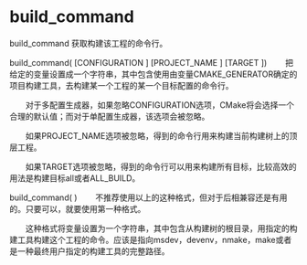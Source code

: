 build_command
===

build_command  获取构建该工程的命令行。

  build_command(<variable>
                [CONFIGURATION <config>]
                [PROJECT_NAME <projname>]
                [TARGET <target>])
　　把给定的变量<variable>设置成一个字符串，其中包含使用由变量CMAKE_GENERATOR确定的项目构建工具，去构建某一个工程的某一个目标配置的命令行。

　　对于多配置生成器，如果忽略CONFIGURATION选项，CMake将会选择一个合理的默认值；而对于单配置生成器，该选项会被忽略。

　　如果PROJECT_NAME选项被忽略，得到的命令行用来构建当前构建树上的顶层工程。

　　如果TARGET选项被忽略，得到的命令行可以用来构建所有目标，比较高效的用法是构建目标all或者ALL_BUILD。

  build_command(<cachevariable> <makecommand>)
　　不推荐使用以上的这种格式，但对于后相兼容还是有用的。只要可以，就要使用第一种格式。

　　这种格式将变量<cachevariable>设置为一个字符串，其中包含从构建树的根目录，用<makecommand>指定的构建工具构建这个工程的命令。<makecommand>应该是指向msdev，devenv，nmake，make或者是一种最终用户指定的构建工具的完整路径。


